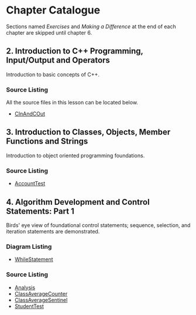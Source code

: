 # Chapter Catalogue
Sections named *Exercises* and *Making a Difference* at the end of each chapter
are skipped until chapter 6.

## 2. Introduction to C++ Programming, Input/Output and Operators
Introduction to basic concepts of C++.

### Source Listing
All the source files in this lesson can be located below.

* [CInAndCOut](2/CInAndCOut.cpp)

## 3. Introduction to Classes, Objects, Member Functions and Strings
Introduction to object oriented programming foundations.

### Source Listing

* [AccountTest](3/AccountTest.cpp)

## 4. Algorithm Development and Control Statements: Part 1
Birds' eye view of foundational control statements; sequence, selection, and
iteration statements are demonstrated.

### Diagram Listing
* [WhileStatement](../doc/4/WhileStatement.gv)

### Source Listing

* [Analysis](4/Analysis.cpp)
* [ClassAverageCounter](4/ClassAverageCounter.cpp)
* [ClassAverageSentinel](4/ClassAverageSentinel.cpp)
* [StudentTest](4/StudentTest.cpp)

